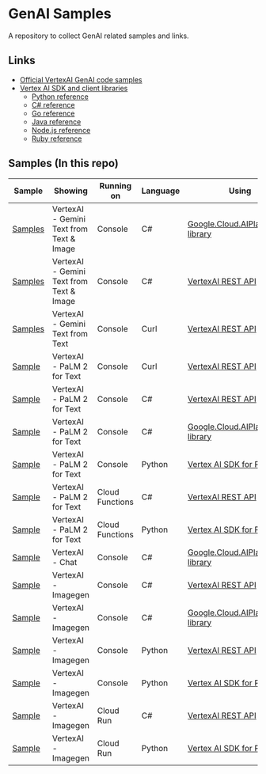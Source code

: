 # GenAI Samples

A repository to collect GenAI related samples and links.

## Links

* [Official VertexAI GenAI code samples](https://cloud.google.com/vertex-ai/docs/samples?text=generative)
* [Vertex AI SDK and client libraries](https://cloud.google.com/vertex-ai/docs/start/client-libraries)
  * [Python reference](https://cloud.google.com/vertex-ai/docs/python-sdk/use-vertex-ai-python-sdk)
  * [C# reference](https://cloud.google.com/dotnet/docs/reference/Google.Cloud.AIPlatform.V1/latest)
  * [Go reference](https://cloud.google.com/go/docs/reference/cloud.google.com/go/aiplatform/latest/apiv1)
  * [Java reference](https://cloud.google.com/java/docs/reference/google-cloud-aiplatform/latest/overview)
  * [Node.js reference](https://cloud.google.com/nodejs/docs/reference/aiplatform/latest)
  * [Ruby reference](https://cloud.google.com/ruby/docs/reference/google-cloud-ai_platform/latest)

## Samples (In this repo)

| Sample | Showing | Running on | Language | Using |
| --- | --- | --- | --- | --- |
| [Samples](./vertexai/gemini/console/csharp/sdk/) | VertexAI - Gemini Text from Text & Image | Console | C# | [Google.Cloud.AIPlatform.V1 library](https://cloud.google.com/dotnet/docs/reference/Google.Cloud.AIPlatform.V1/latest/Google.Cloud.AIPlatform.V1.PredictionServiceClient) |
| [Samples](./vertexai/gemini/console/csharp/rest/) | VertexAI - Gemini Text from Text & Image | Console | C# | [VertexAI REST API](https://cloud.google.com/vertex-ai/docs/reference/rest/v1/projects.locations.publishers.models) |
| [Samples](./vertexai/gemini/console/curl/) | VertexAI - Gemini Text from Text | Console | Curl | [VertexAI REST API](https://cloud.google.com/vertex-ai/docs/reference/rest/v1/projects.locations.publishers.models) |
| [Sample](./vertexai/palm2-text/console/curl/) | VertexAI - PaLM 2 for Text | Console | Curl | [VertexAI REST API](https://cloud.google.com/vertex-ai/docs/reference/rest/v1/projects.locations.publishers.models) |
| [Sample](./vertexai/palm2-text/console/csharp/rest) | VertexAI - PaLM 2 for Text | Console | C# | [VertexAI REST API](https://cloud.google.com/vertex-ai/docs/reference/rest/v1/projects.locations.publishers.models) |
| [Sample](./vertexai/palm2-text/console/csharp/sdk) | VertexAI - PaLM 2 for Text | Console | C# | [Google.Cloud.AIPlatform.V1 library](https://cloud.google.com/dotnet/docs/reference/Google.Cloud.AIPlatform.V1/latest/Google.Cloud.AIPlatform.V1.PredictionServiceClient) |
| [Sample](./vertexai/palm2-text/console/python/sdk)  | VertexAI - PaLM 2 for Text | Console | Python | [Vertex AI SDK for Python](https://cloud.google.com/python/docs/reference/aiplatform/latest/vertexai.language_models.TextGenerationModel) |
| [Sample](./vertexai/palm2-text/functions/csharp/rest) | VertexAI - PaLM 2 for Text | Cloud Functions | C# | [VertexAI REST API](https://cloud.google.com/vertex-ai/docs/reference/rest/v1/projects.locations.publishers.models) |
| [Sample](./vertexai/palm2-text/functions/python/sdk) | VertexAI - PaLM 2 for Text | Cloud Functions | Python | [Vertex AI SDK for Python](https://cloud.google.com/python/docs/reference/aiplatform/latest/vertexai.language_models.TextGenerationModel) |
| [Sample](./vertexai/chat/console/csharp/sdk/) | VertexAI - Chat | Console | C# | [Google.Cloud.AIPlatform.V1 library](https://cloud.google.com/dotnet/docs/reference/Google.Cloud.AIPlatform.V1/latest/Google.Cloud.AIPlatform.V1.PredictionServiceClient) |
| [Sample](./vertexai/imagegen/console/csharp/rest) | VertexAI - Imagegen | Console | C# | [VertexAI REST API](https://cloud.google.com/vertex-ai/docs/reference/rest/v1/projects.locations.publishers.models) |
| [Sample](./vertexai/imagegen/console/csharp/sdk) | VertexAI - Imagegen | Console | C# | [Google.Cloud.AIPlatform.V1 library](https://cloud.google.com/dotnet/docs/reference/Google.Cloud.AIPlatform.V1/latest/Google.Cloud.AIPlatform.V1.PredictionServiceClient) |
| [Sample](./vertexai/imagegen/console/python/rest) | VertexAI - Imagegen | Console | Python | [VertexAI REST API](https://cloud.google.com/vertex-ai/docs/reference/rest/v1/projects.locations.publishers.models) |
| [Sample](./vertexai/imagegen/console/python/sdk) | VertexAI - Imagegen | Console | Python | [Vertex AI SDK for Python](https://cloud.google.com/python/docs/reference/aiplatform/latest/vertexai.preview.vision_models.ImageGenerationModel) |
| [Sample](./vertexai/imagegen/run/csharp/rest) | VertexAI - Imagegen | Cloud Run | C# | [VertexAI REST API](https://cloud.google.com/vertex-ai/docs/reference/rest/v1/projects.locations.publishers.models) |
| [Sample](./vertexai/imagegen/run/python/sdk) | VertexAI - Imagegen | Cloud Run | Python | [Vertex AI SDK for Python](https://cloud.google.com/python/docs/reference/aiplatform/latest/vertexai.preview.vision_models.ImageGenerationModel) |

